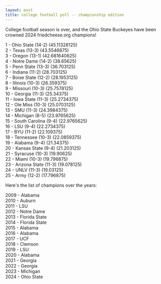 ```yaml
---
layout: post
title: college football poll -- championship edition
---
```


College football season is over, and the Ohio State Buckeyes have been crowned 2024 friedcheese.org champions!

1 - Ohio State (14-2) (45.11328125)  
2 - Texas (13-3) (43.5546875)  
3 - Oregon (13-1) (42.681640625)  
4 - Notre Dame (14-2) (38.65625)  
5 - Penn State (13-3) (36.703125)  
6 - Indiana (11-2) (28.703125)  
7 - Boise State (12-2) (28.1953125)  
8 - Illinois (10-3) (26.359375)  
9 - Missouri (10-3) (25.7578125)  
10 - Georgia (11-3) (25.34375)  
11 - Iowa State (11-3) (25.2734375)  
12 - Ole Miss (10-3) (25.0703125)  
13 - SMU (11-3) (24.3984375)  
14 - Michigan (8-5) (23.9765625)  
15 - South Carolina (9-4) (22.9765625)  
16 - LSU (9-4) (22.2734375)  
17 - BYU (11-2) (22.109375)  
18 - Tennessee (10-3) (22.0859375)  
19 - Alabama (9-4) (21.34375)  
20 - Kansas State (9-4) (21.203125)  
21 - Syracuse (10-3) (19.90625)  
22 - Miami (10-3) (19.796875)  
23 - Arizona State (11-3) (19.078125)  
24 - UNLV (11-3) (19.03125)  
25 - Army (12-2) (17.796875)  

Here's the list of champions over the years:

2009 - Alabama  
2010 - Auburn  
2011 - LSU  
2012 - Notre Dame  
2013 - Florida State  
2014 - Florida State  
2015 - Alabama  
2016 - Alabama  
2017 - UCF  
2018 - Clemson  
2019 - LSU  
2020 - Alabama  
2021 - Georgia  
2022 - Georgia  
2023 - Michigan  
2024 - Ohio State  
